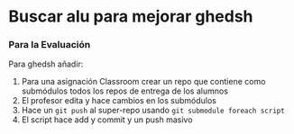 
# Buscar alu para mejorar ghedsh

### Para la Evaluación 

Para ghedsh añadir:

1. Para una asignación Classroom 
crear un repo que contiene como submódulos todos los repos de entrega de los alumnos
2. El profesor edita y hace cambios en los submódulos
3. Hace un `git push` al super-repo usando `git submodule foreach script`
  1. El script hace add y commit y un push masivo

